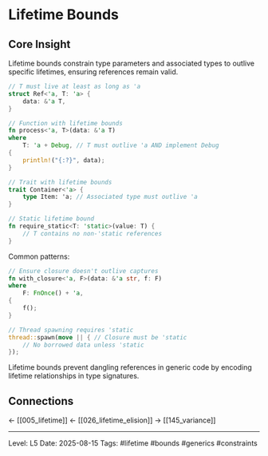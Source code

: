 # Lifetime Bounds

## Core Insight
Lifetime bounds constrain type parameters and associated types to outlive specific lifetimes, ensuring references remain valid.

```rust
// T must live at least as long as 'a
struct Ref<'a, T: 'a> {
    data: &'a T,
}

// Function with lifetime bounds
fn process<'a, T>(data: &'a T) 
where
    T: 'a + Debug, // T must outlive 'a AND implement Debug
{
    println!("{:?}", data);
}

// Trait with lifetime bounds
trait Container<'a> {
    type Item: 'a; // Associated type must outlive 'a
}

// Static lifetime bound
fn require_static<T: 'static>(value: T) {
    // T contains no non-'static references
}
```

Common patterns:
```rust
// Ensure closure doesn't outlive captures
fn with_closure<'a, F>(data: &'a str, f: F)
where
    F: FnOnce() + 'a,
{
    f();
}

// Thread spawning requires 'static
thread::spawn(move || { // Closure must be 'static
    // No borrowed data unless 'static
});
```

Lifetime bounds prevent dangling references in generic code by encoding lifetime relationships in type signatures.

## Connections
← [[005_lifetime]]
← [[026_lifetime_elision]]
→ [[145_variance]]

---
Level: L5
Date: 2025-08-15
Tags: #lifetime #bounds #generics #constraints